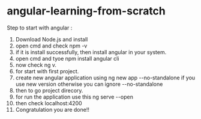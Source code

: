 # angular-learning-from-scratch

Step to start with angular :
1. Download Node.js and install
2. open cmd and check npm -v
3. if it is install successfully, then install angular in your system.
4. open cmd and tyoe npm install angular cli
5. now check ng v.
6. for start with first project.
7. create new angular application using ng new app --no-standalone if you use new version otherwise you can ignore --no-standalone
8. then to go project direcory.
9. for run the application use this ng serve --open
10. then check localhost:4200
11. Congratulation you are done!!
